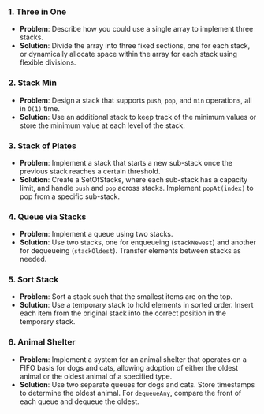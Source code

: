 ### 1. Three in One
   - **Problem**: Describe how you could use a single array to implement three stacks.
   - **Solution**: Divide the array into three fixed sections, one for each stack, or dynamically allocate space within the array for each stack using flexible divisions.

### 2. Stack Min
   - **Problem**: Design a stack that supports `push`, `pop`, and `min` operations, all in `O(1)` time.
   - **Solution**: Use an additional stack to keep track of the minimum values or store the minimum value at each level of the stack.

### 3. Stack of Plates
   - **Problem**: Implement a stack that starts a new sub-stack once the previous stack reaches a certain threshold.
   - **Solution**: Create a SetOfStacks, where each sub-stack has a capacity limit, and handle `push` and `pop` across stacks. Implement `popAt(index)` to pop from a specific sub-stack.

### 4. Queue via Stacks
   - **Problem**: Implement a queue using two stacks.
   - **Solution**: Use two stacks, one for enqueueing (`stackNewest`) and another for dequeueing (`stackOldest`). Transfer elements between stacks as needed.

### 5. Sort Stack
   - **Problem**: Sort a stack such that the smallest items are on the top.
   - **Solution**: Use a temporary stack to hold elements in sorted order. Insert each item from the original stack into the correct position in the temporary stack.

### 6. Animal Shelter
   - **Problem**: Implement a system for an animal shelter that operates on a FIFO basis for dogs and cats, allowing adoption of either the oldest animal or the oldest animal of a specified type.
   - **Solution**: Use two separate queues for dogs and cats. Store timestamps to determine the oldest animal. For `dequeueAny`, compare the front of each queue and dequeue the oldest.